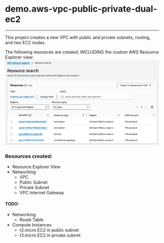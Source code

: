 # demo.aws-vpc-public-private-dual-ec2

---

This project creates a new VPC with public and private subnets, routing, and two EC2 nodes. 

The following resources are created, INCLUDING the custom AWS Resource Explorer view:
![aws_resourceexplorer.png](aws_resourceexplorer.png)

### Resources created:

- Resource Explorer View
- Networking
    - VPC
    - Public Subnet
    - Private Subnet
    - VPC Internet Gateway
#### TODO:
- Networking
    - Route Table
- Compute Instances
    - t3.micro EC2 in public subnet
    - t3.micro EC2 in private subnet
